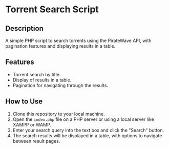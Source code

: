 # Torrent Search Script

## Description
A simple PHP script to search torrents using the PirateWave API, with pagination features and displaying results in a table.

## Features
- Torrent search by title.
- Display of results in a table.
- Pagination for navigating through the results.

## How to Use
1. Clone this repository to your local machine.
2. Open the `index.php` file on a PHP server or using a local server like XAMPP or WAMP.
3. Enter your search query into the text box and click the "Search" button.
4. The search results will be displayed in a table, with options to navigate between result pages.
